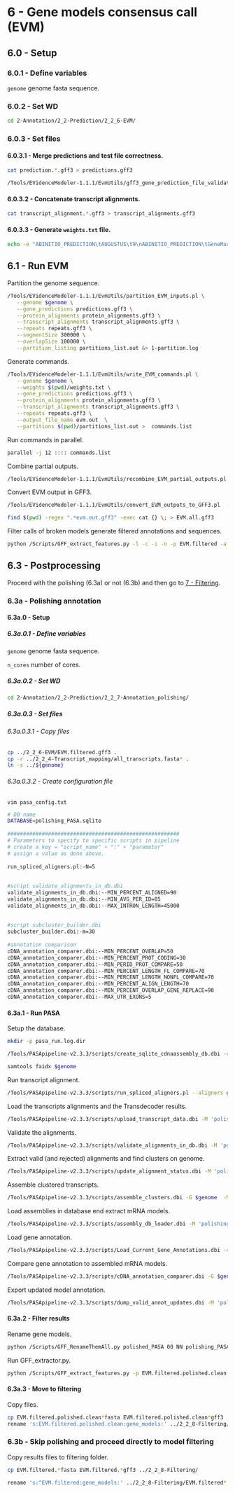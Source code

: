6 - Gene models consensus call (EVM)
====================================

## 6.0 - Setup

### 6.0.1 - Define variables

`genome` genome fasta sequence.

### 6.0.2 - Set WD

```bash
cd 2-Annotation/2_2-Prediction/2_2_6-EVM/
```

### 6.0.3 - Set files

#### 6.0.3.1 - Merge predictions and test file correctness.

``` bash
cat prediction.*.gff3 > predictions.gff3

/Tools/EVidenceModeler-1.1.1/EvmUtils/gff3_gene_prediction_file_validator.pl predictions.gff3
```

#### 6.0.3.2 - Concatenate transcript alignments.

``` bash
cat transcript_alignment.*.gff3 > transcript_alignments.gff3
```

#### 6.0.3.3 - Generate `weights.txt` file.

``` bash
echo -e "ABINITIO_PREDICTION\tAUGUSTUS\t9\nABINITIO_PREDICTION\tGeneMark.hmm3\t9\nABINITIO_PREDICTION\taugustus_BUSCOv3\t10\nABINITIO_PREDICTION\tsnap\t6\nPROTEIN\texonerate\t3\nTRANSCRIPT\tgmap\t7\nTRANSCRIPT\tBLAT\t6\nTRANSCRIPT\tmagicblast\t7\nTRANSCRIPT\tPASA_assemblies\t20\nOTHER_PREDICTION\tPASA_transdecoder\t25" > weights.txt
```

6.1 - Run EVM
-------------

Partition the genome sequence.

``` bash
/Tools/EVidenceModeler-1.1.1/EvmUtils/partition_EVM_inputs.pl \
   --genome $genome \
   --gene_predictions predictions.gff3 \
   --protein_alignments protein_alignments.gff3 \
   --transcript_alignments transcript_alignments.gff3 \
   --repeats repeats.gff3 \
   --segmentSize 300000 \
   --overlapSize 100000 \
   --partition_listing partitions_list.out &> 1-partition.log
```

Generate commands.

``` bash
/Tools/EVidenceModeler-1.1.1/EvmUtils/write_EVM_commands.pl \
   --genome $genome \
   --weights $(pwd)/weights.txt \
   --gene_predictions predictions.gff3 \
   --protein_alignments protein_alignments.gff3 \
   --transcript_alignments transcript_alignments.gff3 \
   --repeats repeats.gff3 \
   --output_file_name evm.out  \
   --partitions $(pwd)/partitions_list.out >  commands.list
```

Run commands in parallel.

``` bash
parallel -j 12 :::: commands.list
```

Combine partial outputs.

``` bash
/Tools/EVidenceModeler-1.1.1/EvmUtils/recombine_EVM_partial_outputs.pl --partitions $(pwd)/partitions_list.out --output_file_name evm.out
```

Convert EVM output in GFF3.

``` bash
/Tools/EVidenceModeler-1.1.1/EvmUtils/convert_EVM_outputs_to_GFF3.pl  --partitions $(pwd)/partitions_list.out --output evm.out  --genome $genome

find $(pwd) -regex ".*evm.out.gff3" -exec cat {} \; > EVM.all.gff3
```

Filter calls of broken models generate filtered annotations and sequences.

``` bash
python /Scripts/GFF_extract_features.py -l -c -i -n -p EVM.filtered -a EVM.all.gff3 -g $genome > EVM.filtering.log
```

6.3 - Postprocessing
--------------------

Proceed with the polishing (6.3a) or not (6.3b) and then go to [7 - Filtering](7_Filtering.md).

### 6.3a - Polishing annotation

#### 6.3a.0 - Setup

##### 6.3a.0.1 - Define variables

`genome` genome fasta sequence.

`n_cores` number of cores.

##### 6.3a.0.2 - Set WD

```bash
cd 2-Annotation/2_2-Prediction/2_2_7-Annotation_polishing/
```

##### 6.3a.0.3 - Set files

###### 6.3a.0.3.1 - Copy files

``` bash
cp ../2_2_6-EVM/EVM.filtered.gff3 .
cp -r ../2_2_4-Transcript_mapping/all_transcripts.fasta* .
ln -s ../${genome}
```

###### 6.3a.0.3.2 - Create configuration file

``` {.bash}
vim pasa_config.txt
```

```bash
# DB name
DATABASE=polishing_PASA.sqlite
 
#######################################################
# Parameters to specify to specific scripts in pipeline
# create a key = "script_name" + ":" + "parameter" 
# assign a value as done above.
 
run_spliced_aligners.pl:-N=5
 
 
#script validate_alignments_in_db.dbi
validate_alignments_in_db.dbi:--MIN_PERCENT_ALIGNED=90
validate_alignments_in_db.dbi:--MIN_AVG_PER_ID=85
validate_alignments_in_db.dbi:--MAX_INTRON_LENGTH=45000
 
 
#script subcluster_builder.dbi
subcluster_builder.dbi:-m=30
 
#annotation comparison
cDNA_annotation_comparer.dbi:--MIN_PERCENT_OVERLAP=50
cDNA_annotation_comparer.dbi:--MIN_PERCENT_PROT_CODING=30
cDNA_annotation_comparer.dbi:--MIN_PERID_PROT_COMPARE=50
cDNA_annotation_comparer.dbi:--MIN_PERCENT_LENGTH_FL_COMPARE=70
cDNA_annotation_comparer.dbi:--MIN_PERCENT_LENGTH_NONFL_COMPARE=70
cDNA_annotation_comparer.dbi:--MIN_PERCENT_ALIGN_LENGTH=70
cDNA_annotation_comparer.dbi:--MIN_PERCENT_OVERLAP_GENE_REPLACE=90
cDNA_annotation_comparer.dbi:--MAX_UTR_EXONS=5
```

#### 6.3a.1 - Run PASA

Setup the database.

``` bash
mkdir -p pasa_run.log.dir 

/Tools/PASApipeline-v2.3.3/scripts/create_sqlite_cdnaassembly_db.dbi -c pasa_config.txt -S 'cdna_alignment_sqliteschema' -r

samtools faidx $genome
```

Run transcript alignment.

``` bash
/Tools/PASApipeline-v2.3.3/scripts/run_spliced_aligners.pl --aligners gmap,blat --genome $genome --transcripts all_transcripts.fasta -I 45000 -N 1 --CPU $n_cores -N 5
```

Load the transcripts alignments and the Transdecoder results.

``` bash
/Tools/PASApipeline-v2.3.3/scripts/upload_transcript_data.dbi -M 'polishing_PASA.sqlite' -t all_transcripts.fasta  -f NULL  && /Tools/PASApipeline-v2.3.3/scripts/import_spliced_alignments.dbi -M 'polishing_PASA.sqlite'  -A gmap -g gmap.spliced_alignments.gff3 && /Tools/PASApipeline-v2.3.3/scripts/import_spliced_alignments.dbi -M 'polishing_PASA.sqlite'  -A blat -g blat.spliced_alignments.gff3 && update_fli_status.dbi -M 'polishing_PASA.sqlite' -f all_transcripts.fasta.transdecoder.gff3.fl_accs
```

Validate the alignments.

``` bash
/Tools/PASApipeline-v2.3.3/scripts/validate_alignments_in_db.dbi -M 'polishing_PASA.sqlite' -g $genome -t all_transcripts.fasta --MAX_INTRON_LENGTH 45000 --CPU $n_cores --MIN_PERCENT_ALIGNED 90 --MIN_AVG_PER_ID 85 > alignment.validations.output
```

Extract valid (and rejected) alignments and find clusters on genome.

``` bash
/Tools/PASApipeline-v2.3.3/scripts/update_alignment_status.dbi -M 'polishing_PASA.sqlite' < alignment.validations.output  > pasa_run.log.dir/alignment.validation_loading.output && PASA_transcripts_and_assemblies_to_GFF3.dbi -M 'polishing_PASA.sqlite' -v -A -P gmap > polishing_PASA.sqlite.valid_gmap_alignments.gff3 && /Tools/PASApipeline-v2.3.3/scripts/PASA_transcripts_and_assemblies_to_GFF3.dbi -M 'polishing_PASA.sqlite' -f -A -P gmap > polishing_PASA.sqlite.failed_gmap_alignments.gff3 && /Tools/PASApipeline-v2.3.3/scripts/PASA_transcripts_and_assemblies_to_GFF3.dbi -M 'polishing_PASA.sqlite' -v -A -P blat > polishing_PASA.sqlite.valid_blat_alignments.gff3 && /Tools/PASApipeline-v2.3.3/scripts/PASA_transcripts_and_assemblies_to_GFF3.dbi -M 'polishing_PASA.sqlite' -f -A -P blat > polishing_PASA.sqlite.failed_blat_alignments.gff3 && /Tools/PASApipeline-v2.3.3/scripts/assign_clusters_by_stringent_alignment_overlap.dbi -M polishing_PASA.sqlite -L 30 > pasa_run.log.dir/cluster_reassignment_by_stringent_overlap.out
```

Assemble clustered transcripts.

``` bash
/Tools/PASApipeline-v2.3.3/scripts/assemble_clusters.dbi -G $genome  -M 'polishing_PASA.sqlite'  -T $n_cores  > polishing_PASA.sqlite.pasa_alignment_assembly_building.ascii_illustrations.out
```

Load assemblies in database end extract mRNA models.

``` bash
/Tools/PASApipeline-v2.3.3/scripts/assembly_db_loader.dbi -M 'polishing_PASA.sqlite' > pasa_run.log.dir/alignment_assembly_loading.out && /Tools/PASApipeline-v2.3.3/scripts/subcluster_builder.dbi -G $genome -M 'polishing_PASA.sqlite' -m 30 > pasa_run.log.dir/alignment_assembly_subclustering.out && /Tools/PASApipeline-v2.3.3/scripts/populate_mysql_assembly_alignment_field.dbi -M 'polishing_PASA.sqlite' -G $genome && /Tools/PASApipeline-v2.3.3/scripts/populate_mysql_assembly_sequence_field.dbi -M 'polishing_PASA.sqlite' -G $genome && /Tools/PASApipeline-v2.3.3/scripts/subcluster_loader.dbi -M 'polishing_PASA.sqlite'  < pasa_run.log.dir/alignment_assembly_subclustering.out  && /Tools/PASApipeline-v2.3.3/scripts/alignment_assembly_to_gene_models.dbi -M 'polishing_PASA.sqlite' -G $genome && /Tools/PASApipeline-v2.3.3/scripts/PASA_transcripts_and_assemblies_to_GFF3.dbi -M 'polishing_PASA.sqlite' -a  > polishing_PASA.sqlite.pasa_assemblies.gff3 && /Tools/PASApipeline-v2.3.3/scripts/describe_alignment_assemblies_cgi_convert.dbi -M 'polishing_PASA.sqlite'  > polishing_PASA.sqlite.pasa_assemblies_described.txt
```

Load gene annotation.

``` bash
/Tools/PASApipeline-v2.3.3/scripts/Load_Current_Gene_Annotations.dbi -c pasa_config.txt -g $genome -P EVM.filtered.gff3  > pasa_run.log.dir/output.annot_loading.41077.out
```

Compare gene annotation to assembled mRNA models.

``` bash
/Tools/PASApipeline-v2.3.3/scripts/cDNA_annotation_comparer.dbi -G $genome --CPU $n_cores -M 'polishing_PASA.sqlite' --MIN_PERCENT_PROT_CODING 30 --MIN_PERCENT_LENGTH_NONFL_COMPARE 70 --MAX_UTR_EXONS 5 --MIN_PERCENT_LENGTH_FL_COMPARE 70 --MIN_PERCENT_ALIGN_LENGTH 70 --MIN_PERCENT_OVERLAP_GENE_REPLACE 90 --MIN_PERID_PROT_COMPARE 50 --MIN_PERCENT_OVERLAP 50 > pasa_run.log.dir/polishing_PASA.sqlite.annotation_compare.out
```

Export updated model annotation.

``` bash
/Tools/PASApipeline-v2.3.3/scripts/dump_valid_annot_updates.dbi -M 'polishing_PASA.sqlite' -V -R -g $genome > polishing_PASA.sqlite.gene_structures_post_PASA_updates.gff3
```

#### 6.3a.2 - Filter results

Rename gene models.

``` bash
python /Scripts/GFF_RenameThemAll.py polished_PASA 00 NN polishing_PASA.sqlite.gene_structures_post_PASA_updates.gff3 > polishing_PASA.sqlite.gene_structures_post_PASA_updates.renamed.gff3 2>renaming.err &
```

Run GFF\_extractor.py.

``` bash
python /Scripts/GFF_extract_features.py -p EVM.filtered.polished.clean -a polishing_PASA.sqlite.gene_structures_post_PASA_updates.renamed.gff3 -g $genome > EVM.filtered.polished.cleaning.log
```

#### 6.3a.3 - Move to filtering

Copy files.

``` bash
cp EVM.filtered.polished.clean*fasta EVM.filtered.polished.clean*gff3 ../2_2_8-Filtering/
rename 's:EVM.filtered.polished.clean:gene_models:' ../2_2_8-Filtering/EVM.filtered.polished.clean*
```

### 6.3b - Skip polishing and proceed directly to model filtering

Copy results files to filtering folder.

``` bash
cp EVM.filtered.*fasta EVM.filtered.*gff3 ../2_2_8-Filtering/

rename 's:^EVM.filtered:gene_models:' ../2_2_8-Filtering/EVM.filtered*
```
